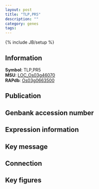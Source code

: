 ```yaml
---
layout: post
title: "TLP,PR5"
description: ""
category: genes
tags: 
---
```

{% include JB/setup %}

## Information
__Symbol__: TLP,PR5  
__MSU__: [LOC_Os03g46070](http://rice.plantbiology.msu.edu/cgi-bin/ORF_infopage.cgi?orf=LOC_Os03g46070)  
__RAPdb__: [Os03g0663500](http://rapdb.dna.affrc.go.jp/viewer/gbrowse_details/irgsp1?name=Os03g0663500)  

## Publication

## Genbank accession number

## Expression information

## Key message

## Connection

## Key figures


